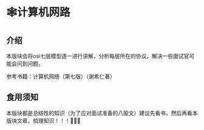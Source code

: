# 🕸️计算机网路

## 介绍

本版块会将osi七层模型逐一进行讲解，分析每层所在的协议，解决一些面试官可能会问到问题。

参考书籍：计算机网络（第七版）（谢希仁著）

## 食用须知

 本版块都是总结性的知识（为了应对面试准备的八股文）建议先看书，然后再看本版块文章，梳理知识！！！🎇🎇🎇
